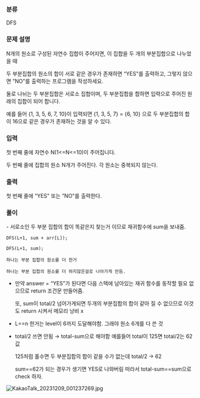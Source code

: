 ### 분류

DFS

### 문제 설명

<p>
N개의 원소로 구성된 자연수 집합이 주어지면, 이 집합을 두 개의 부분집합으로 나누었을 때

두 부분집합의 원소의 합이 서로 같은 경우가 존재하면 “YES"를 출력하고, 그렇지 않으면 ”NO"를 출력하는 프로그램을 작성하세요.

둘로 나뉘는 두 부분집합은 서로소 집합이며, 두 부분집합을 합하면 입력으로 주어진 원래의 집합이 되어 합니다.

예를 들어 {1, 3, 5, 6, 7, 10}이 입력되면 {1, 3, 5, 7} = {6, 10} 으로 두 부분집합의 합이 16으로 같은 경우가 존재하는 것을 알 수 있다.
</p>


### 입력

 <p>첫 번째 줄에 자연수 N(1<=N<=10)이 주어집니다.

두 번째 줄에 집합의 원소 N개가 주어진다. 각 원소는 중복되지 않는다.</p>

### 출력

 <p>첫 번째 줄에 “YES" 또는 ”NO"를 출력한다.</p>

### 풀이 

<p>
- 서로소인 두 부분 집합의 합이 똑같은지 찾는거 이므로 재귀함수에 sum을 보내줌.
    
    DFS(L+1, sum + arr[L]);
    
    DFS(L+1, sum);
    
    하나는 부분 집합의 원소를 더 한거
    
    하나는 부분 집합의 원소를 더 하지않은걸로 나아가게 만듬.
    
- 만약 answer = “YES”가 된다면 다음 스택에 남아있는 재귀 함수를 동작할 필요 없으므로 return 조건문 만들어줌.
    
    또, sum이 total/2 넘어가게되면 두개의 부분집합의 합이 같아 질 수 없으므로 이것도 return 시켜서 메모리 낭비 x
    
- L==n 한거는 level이 6까지 도달해야함. 그래야 원소 6개를 다 쓴 것
  
- total/2 쓰면 안됨 → total-sum으로 해야함 예를들어 total이 125면 total/2는 62값
    
    125처럼 홀수면 두 부분집합의 합이 같을 수가 없는데 total/2 → 62
    
    sum==62가 되는 경우가 생기면 YES로 나와버림 떠라서 total-sum==sum으로 check 하자.

![KakaoTalk_20231209_001237269.jpg](https://prod-files-secure.s3.us-west-2.amazonaws.com/f588df76-b460-41f2-b5ce-32ee2b9359a2/c9be41d9-2b91-416b-b67b-9e4cd03244a0/KakaoTalk_20231209_001237269.jpg)
</p>
